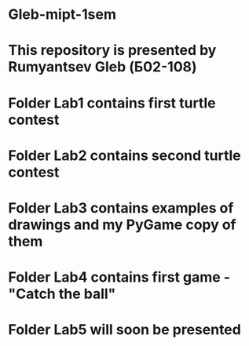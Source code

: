 # Gleb-mipt-1sem
# This repository is presented by Rumyantsev Gleb (Б02-108)
# Folder Lab1 contains first turtle contest
# Folder Lab2 contains second turtle contest
# Folder Lab3 contains examples of drawings and my PyGame copy of them
# Folder Lab4 contains first game - "Catch the ball"
# Folder Lab5 will soon be presented
